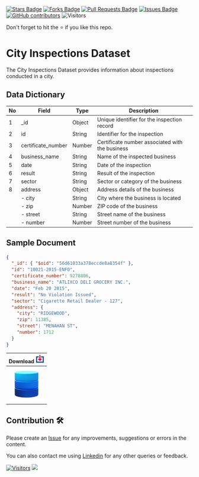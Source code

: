 <a href="https://github.com/drshahizan/dataset/stargazers"><img src="https://img.shields.io/github/stars/drshahizan/dataset" alt="Stars Badge"/></a>
<a href="https://github.com/drshahizan/dataset/network/members"><img src="https://img.shields.io/github/forks/drshahizan/dataset" alt="Forks Badge"/></a>
<a href="https://github.com/drshahizan/dataset/pulls"><img src="https://img.shields.io/github/issues-pr/drshahizan/dataset" alt="Pull Requests Badge"/></a>
<a href="https://github.com/drshahizan/dataset/issues"><img src="https://img.shields.io/github/issues/drshahizan/dataset" alt="Issues Badge"/></a>
<a href="https://github.com/drshahizan/dataset/graphs/contributors"><img alt="GitHub contributors" src="https://img.shields.io/github/contributors/drshahizan/dataset?color=2b9348"></a>
![Visitors](https://api.visitorbadge.io/api/visitors?path=https%3A%2F%2Fgithub.com%2Fdrshahizan%2Fdataset&labelColor=%23d9e3f0&countColor=%23697689&style=flat)

Don't forget to hit the :star: if you like this repo.


# City Inspections Dataset
The City Inspections Dataset provides information about inspections conducted in a city. 

## Data Dictionary

| No | Field                 | Type     | Description                                       |
|----|-----------------------|----------|---------------------------------------------------|
| 1  | \_id                  | Object   | Unique identifier for the inspection record        |
| 2  | id                    | String   | Identifier for the inspection                     |
| 3  | certificate_number    | Number   | Certificate number associated with the business    |
| 4  | business_name         | String   | Name of the inspected business                    |
| 5  | date                  | String   | Date of the inspection                            |
| 6  | result                | String   | Result of the inspection                           |
| 7  | sector                | String   | Sector or category of the business                |
| 8  | address               | Object   | Address details of the business                    |
|  | - city                | String   | City where the business is located                |
|  | - zip                 | Number   | ZIP code of the business                          |
|  | - street              | String   | Street name of the business                       |
|  | - number              | Number   | Street number of the business                     |

## Sample Document

```json
{
  "_id": { "$oid": "56d61033a378eccde8a8354f" },
  "id": "10021-2015-ENFO",
  "certificate_number": 9278806,
  "business_name": "ATLIXCO DELI GROCERY INC.",
  "date": "Feb 20 2015",
  "result": "No Violation Issued",
  "sector": "Cigarette Retail Dealer - 127",
  "address": {
    "city": "RIDGEWOOD",
    "zip": 11385,
    "street": "MENAHAN ST",
    "number": 1712
  }
}
```

| Download <img alt="activity status" height="24" src="../../images/download.png" />|
|:---:|
| <a href="city_inspections.json" ><img src="../../images/dataset.png" ></a>|


## Contribution 🛠️
Please create an [Issue](https://github.com/drshahizan/Python_EDA/issues) for any improvements, suggestions or errors in the content.

You can also contact me using [Linkedin](https://www.linkedin.com/in/drshahizan/) for any other queries or feedback.

[![Visitors](https://api.visitorbadge.io/api/visitors?path=https%3A%2F%2Fgithub.com%2Fdrshahizan&labelColor=%23697689&countColor=%23555555&style=plastic)](https://visitorbadge.io/status?path=https%3A%2F%2Fgithub.com%2Fdrshahizan)
![](https://hit.yhype.me/github/profile?user_id=81284918)


